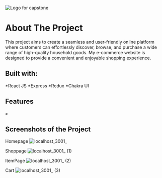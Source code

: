 ![Logo for capstone](https://github.com/yeonghyeoon/capstone-front/assets/102931368/b93beb0f-eb1c-466f-b58e-56c322891a53)
# About The Project
This project aims to create a seamless and user-friendly online platform where customers can effortlessly discover, browse, and purchase a wide range of high-quality household goods. 
My e-commerce website is designed to provide a convenient and enjoyable shopping experience.

## Built with:
*React JS
*Express
*Redux
*Chakra UI

## Features 
»

## Screenshots of the Project

Homepage
![localhost_3001_](https://github.com/yeonghyeoon/capstone-front/assets/102931368/0c7fb5cc-b5ca-418c-a923-fee89abd9435)

Shoppage
![localhost_3001_ (1)](https://github.com/yeonghyeoon/capstone-front/assets/102931368/c839cf01-7d82-4595-998f-4c52f32ba0e7)

ItemPage
![localhost_3001_ (2)](https://github.com/yeonghyeoon/capstone-front/assets/102931368/a37fca03-d89a-429d-aab5-d8f8ba564046)

Cart
![localhost_3001_ (3)](https://github.com/yeonghyeoon/capstone-front/assets/102931368/b95bf18e-2c13-44d9-a391-0bea19452cd3)

